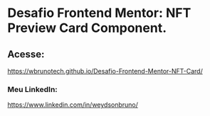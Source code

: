 # Desafio Frontend Mentor: NFT Preview Card Component.

## Acesse:
https://wbrunotech.github.io/Desafio-Frontend-Mentor-NFT-Card/

### Meu LinkedIn:
https://www.linkedin.com/in/weydsonbruno/
